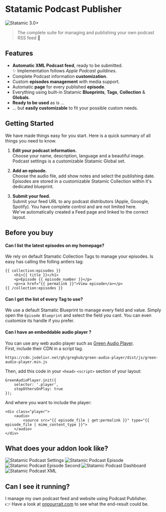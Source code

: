 # Statamic Podcast Publisher

![Statamic 3.0+](https://img.shields.io/badge/Statamic-3.0+-FF269E?style=for-the-badge&link=https://statamic.com)
> The complete suite for managing and publishing your own podcast RSS feed 🤘

## Features
- **Automatic XML Podcast feed**, ready to be submitted.  
  ✨ Implementation follows _Apple Podcast guildines_.
- Complete Podcast information **customization**.
- Custom **episodes management** with media support.
- Automatic **page** for every published **episode**.
- Everything using built-in Statamic **Blueprints**, **Tags**, **Collection** & **Globals**.
- **Ready to be used** as is ...
- ... but **easily customizable** to fit your possible custom needs.

## Getting Started

We have made things easy for you start. Here is a quick summary of all things you need to know.

1. **Edit your podcast information.**  
Choose your name, description, language and a beautiful image.  
   Podcast settings is a customizable Statamic Global set.
  

2. **Add an episode.**  
Choose the audio file, add show notes and select the publishing date.  
Episodes are stored in a customizable Statamic Collection within it's dedicated blueprint.
  

3. **Submit your feed.**  
Submit your feed URL to any podcast distributors (Apple, Gooogle, Spotify). You have complete control and are not limited here.  
We've automatically created a Feed page and linked to the correct layout.

## Before you buy

#### Can I list the latest episodes on my homepage?
We rely on default Stamatic Collection Tags to manage your episodes. Is easy has calling the folling antlers tag:
```
{{ collection:episodes }}
    <h1>{{ title }}</h1>
    <p>Episode {{ episode_number }}</p>
    <p><a href="{{ permalink }}">View episode</a></p>
{{ /collection:episodes }}
```

#### Can I get the list of every Tag to use?
We use a default Stamatic Blueprint to manage every field and value. Simply open the `Episode Blueprint` and select the field you cant. You can even customize its handle if you prefer.

#### Can I have an embeddable audio player ?
You can use any web audio player such as [Green Audio Player](https://github.com/greghub/green-audio-player).  
First, include their CDN in a script tag.
```
https://cdn.jsdelivr.net/gh/greghub/green-audio-player/dist/js/green-audio-player.min.js
```
Then, add this code in your `<head>` `<script>` section of your layout:
```
GreenAudioPlayer.init({
    selector: '.player',
    stopOthersOnPlay: true
});
```

And where you want to include the player:
```
<div class="player">
    <audio>
        <source src="{{ episode_file | get:permalink }}" type="{{ episode_file | mime_content_type }}">
    </audio>
</div>
```

## What does your addon look like?

![Statamic Podcast Settings](https://parfaitementweb.com/statamic/statamic-podcast-publisher/podcast-publisher-settings.png)
![Statamic Podcast Episode](https://parfaitementweb.com/statamic/statamic-podcast-publisher/podcast-publisher-episode.png)
![Statamic Podcast Episode Second](https://parfaitementweb.com/statamic/statamic-podcast-publisher/podcast-publisher-episode-second.png)
![Statamic Podcast Dashboard](https://parfaitementweb.com/statamic/statamic-podcast-publisher/podcast-publisher-dashboard.png)
![Statamic Podcast XML](https://parfaitementweb.com/statamic/statamic-podcast-publisher/podcast-publisher-xml-output.png)

## Can I see it running?

I manage my own podcast feed and website using Podcast Publisher.  
👉 Have a look at  [onpourrait.com](https://onpourrait.com/) to see what the end-result could be.
